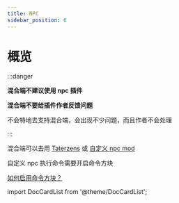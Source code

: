 ```yaml
---
title: NPC
sidebar_position: 6
---
```


# 概览

:::danger

**混合端不建议使用 npc 插件**

**混合端不要给插件作者反馈问题**

不会特地去支持混合端，会出现不少问题，而且作者不会处理

:::

混合端可以去用 [Taterzens](https://www.mcmod.cn/class/3837.html) 或 [自定义 npc mod](https://www.mcmod.cn/class/45.html)

自定义 npc 执行命令需要开启命令方块

[如何启用命令方块？](/docs-java/start/config-server.md#启用命令方块)

import DocCardList from '@theme/DocCardList';

<DocCardList />
